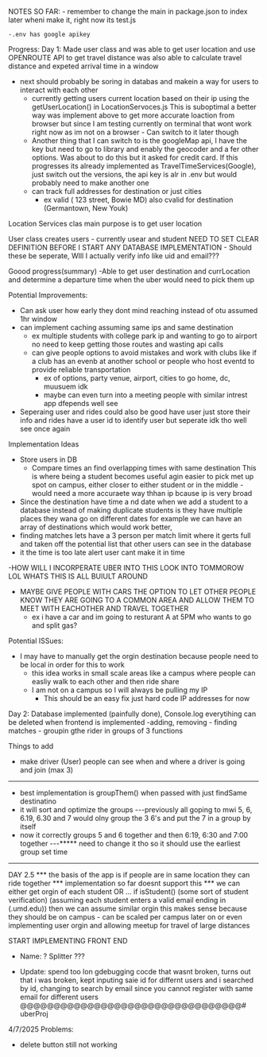NOTES SO FAR:
    - remember to change the main in package.json to index later wheni make it, right now its test.js

    -.env has google apikey

Progress:
Day 1:
Made user class and was able to get user location and use OPENROUTE API to get travel distance 
was also able to calculate travel distance and expeted arrival time in a window
- next should probably be soring in databas and makein a way for users to interact with each other
    - currently getting users current location based on their ip using the getUserLocation() in LocationServoces.js
        This is suboptimal a better way was implement above to get more accurate loaction from browser but since 
        I am testing currently on terminal that wont work right now as im not on a browser
            - Can switch to it later though
    - Another thing that I can switch to is the googleMap api, I have the key but need to go to library and enably the geocoder and a fer other options.
        Was about to do this but it asked for credit card. If this progresses its already implemented as TravelTimeServices(Google), just switch out the versions,
        the api key is alr in .env but would probably need to make another one
    - can track full addresses for destination or just cities 
        - ex valid ( 123 street, Bowie MD) also cvalid for destination (Germantown, New Youk)

Location Services clas main purpose is to get user location

User class creates users
    - currently usear and student NEED TO SET CLEAR DEFINITION BEFORE I START ANY DATABASE IMPLEMENTATION
        - Should these be seperate, WIll I actually verify info like uid and email???


Goood progress(summary)
-Able to get user destination and currLocation and determine a departure time when the uber would need to pick them up

Potential Improvements:
- Can ask user how early they dont mind reaching instead of otu assumed 1hr window
- can implement caching assuming same ips and same destination
    - ex multiple students with college park ip and wanting to go to airport no need to keep getting those routes and wasting api calls
    -  can give people options to avoid mistakes and work with clubs like if a club has an evenb at another school or people who host eventd to provide reliable transportation
        - ex of options, party venue, airport, cities to go home, dc, muusuem idk
        - maybe can even turn into a meeting people with similar intrest app dfepends well see
- Seperaing user and rides could also be good
    have user just store their info and rides have a user id to identify user but seperate idk tho well see once again

Implementation Ideas
- Store users in DB
    - Compare times an find overlapping times with same destination
        This is where being a student becomes useful agin easier to pick met up spot on campus, either closer to either student or in the middle
            - would need a more accuraete way thhan ip bcause ip is very broad
- Since the destination have time a nd date when we add a student to a database instead of making duplicate students is they have multiple places they wana go on different dates for example we can have an array of destinations which would work better, 
- finding matches lets have a 3 person per match limit where it gerts full and taken off the potential list that other users can see in the database
- it the time is too late alert user cant make it in time

-HOW WILL I INCORPERATE UBER INTO THIS LOOK INTO TOMMOROW LOL WHATS THIS IS ALL BUIULT AROUND
- MAYBE GIVE PEOPLE WITH CARS THE OPTION TO LET OTHER PEOPLE KNOW THEY ARE GOING TO A COMMON AREA AND ALLOW THEM TO MEET WITH EACHOTHER AND TRAVEL TOGETHER
    - ex i have a car and im going to resturant A at 5PM who wants to go and split gas?


Potential ISSues:
- I may have to manually get the orgin destination because people need to be local in order for this to work
    - this idea works in small scale areas like a campus where people can easliy walk to each other and then ride share
    - I am not on a campus so I will always be pulling my IP
        - This should be an easy fix just hard code IP addresses for now

Day 2:
Database implemented (painfully done), Console.log everytihing can be deleted when frontend is implemented
    -adding, removing 
    - finding matches 
    - groupin gthe rider in groups of 3 functions

Things to add
- make driver (User) people can see when and where a driver is going and join (max 3)

*******************
 - best implementation is groupThem() when passed with just findSame destinatino
 - it will sort and optimize the groups
 ---previously all goping to mwi 5, 6, 6.19, 6.30 and 7 would olny group the 3 6's and put the 7 in a group by itself
 - now it correctly groups 5 and 6 together and then 6:19, 6:30 and 7:00 together 
 ---***** need to change it tho so it should use the earliest group set time
*************


DAY 2.5
    *** the basis of the app is if people are in same location they can ride together
    *** implementation so far doesnt support this
    *** we can either get orgin of each student 
    OR ...
        if isStudent() (some sort of student verification) (assuming each student enters a valid email ending in (.umd.edu)) then we can assume similar orgin
        this makes sense because they should be on campus
        - can be scaled per campus later on or even implementing user orgin and allowing meetup for travel of large distances

START IMPLEMENTING FRONT END
 - Name: ? Splitter ???


 - Update: spend too lon gdebugging cocde that wasnt broken, 
 turns out that i was broken, kept inputing saie id for differnt users and i searched by id, 
 changing to search by email since you cannot register with same email for different users @@@@@@@@@@@@@@@@@@@@@@@@@@@@@@@@@# uberProj


4/7/2025
Problems:
- delete button still not working